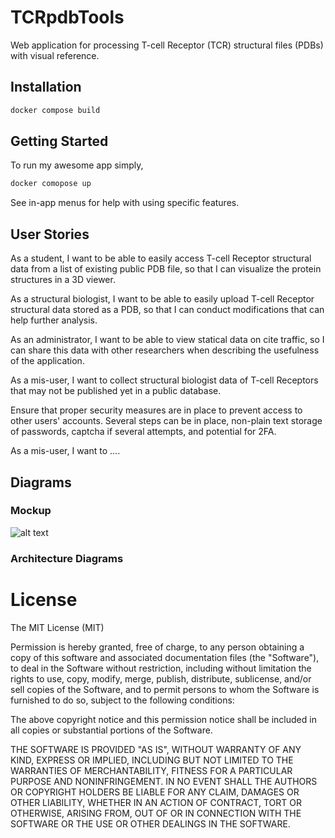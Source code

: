 # TCRpdbTools
Web application for processing T-cell Receptor (TCR) structural files (PDBs) with visual reference.

## Installation
```bash
docker compose build
```

## Getting Started
To run my awesome app simply,
```bash
docker comopose up
```
See in-app menus for help with using specific features.

## User Stories
As a student, I want to be able to easily access T-cell Receptor structural data from a list of existing public PDB file, so that I can visualize the protein structures in a 3D viewer.



As a structural biologist, I want to be able to easily upload T-cell Receptor structural data stored as a PDB, so that I can conduct modifications that can help further analysis.



As an administrator, I want to be able to view statical data on cite traffic, so I can share this data with other researchers when describing the usefulness of the application.



As a mis-user, I want to collect structural biologist data of T-cell Receptors that may not be published yet in a public database.

Ensure that proper security measures are in place to prevent access to other users' accounts. Several steps can be in place, non-plain text storage of passwords, captcha if several attempts, and potential for 2FA.

As a mis-user, I want to ....

## Diagrams

### Mockup
![alt text](https://github.com/aseamann/tcr-pdb-tools/blob/main/WebpageDesign.png?raw=true)

### Architecture Diagrams

# License
The MIT License (MIT)

Permission is hereby granted, free of charge, to any person obtaining a copy of this software and associated documentation files (the "Software"), to deal in the Software without restriction, including without limitation the rights to use, copy, modify, merge, publish, distribute, sublicense, and/or sell copies of the Software, and to permit persons to whom the Software is furnished to do so, subject to the following conditions:

The above copyright notice and this permission notice shall be included in all copies or substantial portions of the Software.

THE SOFTWARE IS PROVIDED "AS IS", WITHOUT WARRANTY OF ANY KIND, EXPRESS OR IMPLIED, INCLUDING BUT NOT LIMITED TO THE WARRANTIES OF MERCHANTABILITY, FITNESS FOR A PARTICULAR PURPOSE AND NONINFRINGEMENT. IN NO EVENT SHALL THE AUTHORS OR COPYRIGHT HOLDERS BE LIABLE FOR ANY CLAIM, DAMAGES OR OTHER LIABILITY, WHETHER IN AN ACTION OF CONTRACT, TORT OR OTHERWISE, ARISING FROM, OUT OF OR IN CONNECTION WITH THE SOFTWARE OR THE USE OR OTHER DEALINGS IN THE SOFTWARE.
